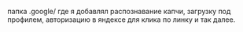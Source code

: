 папка .google/ где я добавлял распознавание капчи, загрузку под профилем, авторизацию в яндексе для клика по линку и так далее. 

